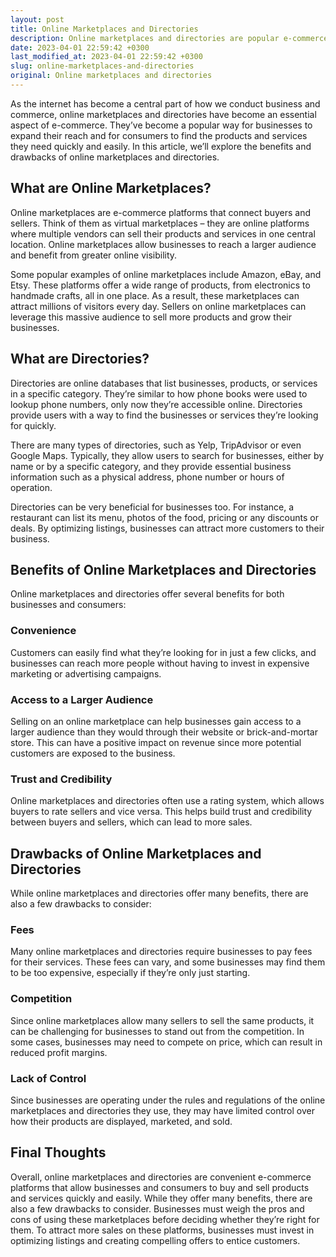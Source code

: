 ```yaml
---
layout: post
title: Online Marketplaces and Directories
description: Online marketplaces and directories are popular e-commerce platforms that provide easy and convenient access to products and services. Explore their benefits and drawbacks in this article.
date: 2023-04-01 22:59:42 +0300
last_modified_at: 2023-04-01 22:59:42 +0300
slug: online-marketplaces-and-directories
original: Online marketplaces and directories
---
```

As the internet has become a central part of how we conduct business and commerce, online marketplaces and directories have become an essential aspect of e-commerce. They’ve become a popular way for businesses to expand their reach and for consumers to find the products and services they need quickly and easily. In this article, we’ll explore the benefits and drawbacks of online marketplaces and directories.

## What are Online Marketplaces?

Online marketplaces are e-commerce platforms that connect buyers and sellers. Think of them as virtual marketplaces – they are online platforms where multiple vendors can sell their products and services in one central location. Online marketplaces allow businesses to reach a larger audience and benefit from greater online visibility.

Some popular examples of online marketplaces include Amazon, eBay, and Etsy. These platforms offer a wide range of products, from electronics to handmade crafts, all in one place. As a result, these marketplaces can attract millions of visitors every day. Sellers on online marketplaces can leverage this massive audience to sell more products and grow their businesses.

## What are Directories?

Directories are online databases that list businesses, products, or services in a specific category. They’re similar to how phone books were used to lookup phone numbers, only now they’re accessible online. Directories provide users with a way to find the businesses or services they’re looking for quickly.

There are many types of directories, such as Yelp, TripAdvisor or even Google Maps. Typically, they allow users to search for businesses, either by name or by a specific category, and they provide essential business information such as a physical address, phone number or hours of operation.

Directories can be very beneficial for businesses too. For instance, a restaurant can list its menu, photos of the food, pricing or any discounts or deals. By optimizing listings, businesses can attract more customers to their business.

## Benefits of Online Marketplaces and Directories

Online marketplaces and directories offer several benefits for both businesses and consumers:

### Convenience

Customers can easily find what they’re looking for in just a few clicks, and businesses can reach more people without having to invest in expensive marketing or advertising campaigns.

### Access to a Larger Audience

Selling on an online marketplace can help businesses gain access to a larger audience than they would through their website or brick-and-mortar store. This can have a positive impact on revenue since more potential customers are exposed to the business.

### Trust and Credibility

Online marketplaces and directories often use a rating system, which allows buyers to rate sellers and vice versa. This helps build trust and credibility between buyers and sellers, which can lead to more sales.

## Drawbacks of Online Marketplaces and Directories

While online marketplaces and directories offer many benefits, there are also a few drawbacks to consider:

### Fees

Many online marketplaces and directories require businesses to pay fees for their services. These fees can vary, and some businesses may find them to be too expensive, especially if they’re only just starting.

### Competition

Since online marketplaces allow many sellers to sell the same products, it can be challenging for businesses to stand out from the competition. In some cases, businesses may need to compete on price, which can result in reduced profit margins.

### Lack of Control

Since businesses are operating under the rules and regulations of the online marketplaces and directories they use, they may have limited control over how their products are displayed, marketed, and sold.

## Final Thoughts

Overall, online marketplaces and directories are convenient e-commerce platforms that allow businesses and consumers to buy and sell products and services quickly and easily. While they offer many benefits, there are also a few drawbacks to consider. Businesses must weigh the pros and cons of using these marketplaces before deciding whether they’re right for them. To attract more sales on these platforms, businesses must invest in optimizing listings and creating compelling offers to entice customers.